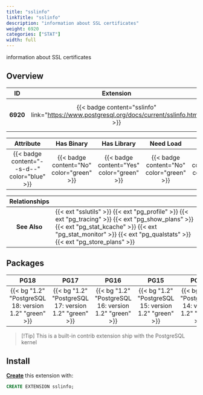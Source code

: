 ```yaml
---
title: "sslinfo"
linkTitle: "sslinfo"
description: "information about SSL certificates"
weight: 6920
categories: ["STAT"]
width: full
---
```


information about SSL certificates


## Overview

|    ID    | Extension |  Package   | Version |        Category        |           License            |       Language       |
|:--------:|:---------:|:----------:|:-------:|:----------------------:|:----------------------------:|:--------------------:|
| **6920** | {{< badge content="sslinfo" link="https://www.postgresql.org/docs/current/sslinfo.html" >}} | {{< ext "sslinfo" >}} | `1.2` | {{< category "STAT" >}} | {{< license "PostgreSQL" >}} | {{< language "C" >}} |


|  Attribute | Has Binary | Has Library | Need Load | Has DDL | Relocatable | Trusted |
|:----------:|:----------:|:-----------:|:---------:|:-------:|:-----------:|:-------:|
| {{< badge content="--s-d--" color="blue" >}} | {{< badge content="No" color="green" >}} | {{< badge content="Yes" color="green" >}} | {{< badge content="No" color="green" >}} | {{< badge content="Yes" color="green" >}} | {{< badge content="no" color="red" >}} | {{< badge content="no" color="red" >}} |


| **Relationships** |   |
|:-----------------:|:----|
|   **See Also**    | {{< ext "sslutils" >}} {{< ext "pg_profile" >}} {{< ext "pg_tracing" >}} {{< ext "pg_show_plans" >}} {{< ext "pg_stat_kcache" >}} {{< ext "pg_stat_monitor" >}} {{< ext "pg_qualstats" >}} {{< ext "pg_store_plans" >}} |


## Packages

| **PG18** | **PG17** | **PG16** | **PG15** | **PG14** | **PG13** |
|:--------:|:--------:|:--------:|:--------:|:--------:|:--------:|
| {{< bg "1.2" "PostgreSQL 18: version 1.2" "green" >}} | {{< bg "1.2" "PostgreSQL 17: version 1.2" "green" >}} | {{< bg "1.2" "PostgreSQL 16: version 1.2" "green" >}} | {{< bg "1.2" "PostgreSQL 15: version 1.2" "green" >}} | {{< bg "1.2" "PostgreSQL 14: version 1.2" "green" >}} | {{< bg "1.2" "PostgreSQL 13: version 1.2" "green" >}} |

> [!Tip] This is a built-in contrib extension ship with the PostgreSQL kernel


## Install

[**Create**](https://ext.pgsty.com/usage/create) this extension with:

```sql
CREATE EXTENSION sslinfo;
```
